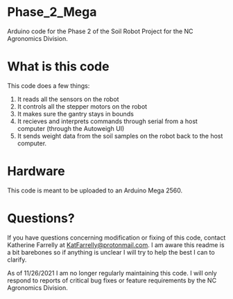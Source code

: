 # Phase_2_Mega
 Arduino code for the Phase 2 of the Soil Robot Project for the NC Agronomics Division.
# What is this code
This code does a few things: <br>
1. It reads all the sensors on the robot <br>
2. It controls all the stepper motors on the robot <br>
3. It makes sure the gantry stays in bounds <br>
4. It recieves and interprets commands through serial from a host computer (through the Autoweigh UI) <br>
5. It sends weight data from the soil samples on the robot back to the host computer. <br>
# Hardware
This code is meant to be uploaded to an Arduino Mega 2560.
# Questions?
If you have questions concerning modification or fixing of this code, contact Katherine Farrelly at KatFarrelly@protonmail.com. I am aware this readme is a bit barebones so if anything is unclear I will try to help the best I can to clarify.

As of 11/26/2021 I am no longer regularly maintaining this code. I will only respond to reports of critical bug fixes or feature requirements by the NC Agronomics Division.
